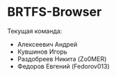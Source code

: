 # BRTFS-Browser

Текущая команда: 
- Алексеевич Андрей 
- Кувшинов Игорь
- Раздобреев Никита (Zo0MER)
- Федоров Евгений (Fedorov013)
